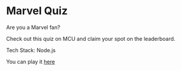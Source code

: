 # Marvel Quiz

Are you a Marvel fan?

Check out this quiz on MCU and claim your spot on the leaderboard. 

Tech Stack: Node.js

You can play it [here](https://replit.com/@mohitdhatrak/MCUQuiz?embed=1&output=1)
